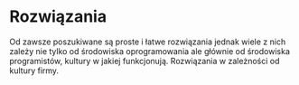 # Rozwiązania
Od zawsze poszukiwane są proste i łatwe rozwiązania jednak wiele z nich zależy nie tylko od środowiska oprogramowania ale głównie od środowiska programistów, kultury w jakiej funkcjonują.
Rozwiązania w zależności od kultury firmy.